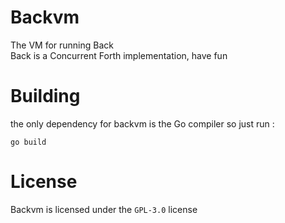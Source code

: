 # Backvm
The VM for running Back   
Back is a Concurrent Forth implementation, have fun

# Building
the only dependency for backvm is the Go compiler
so just run :
```shell
go build
```

# License
Backvm is licensed under the `GPL-3.0` license

